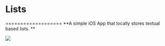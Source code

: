 # Lists
===================
**A simple iOS App that locally stores textual based lists. **

![](https://dl.dropboxusercontent.com/content_link/IUH9TQPyUnHgp2OSMuEV0B2xo2ymemO8halVdPHL9elR19AOSLZQlreXLCyzo3e3/file?dl=0)
